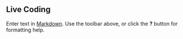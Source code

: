 ## Live Coding 



Enter text in [Markdown](http://daringfireball.net/projects/markdown/). Use the toolbar above, or click the **?** button for formatting help.
